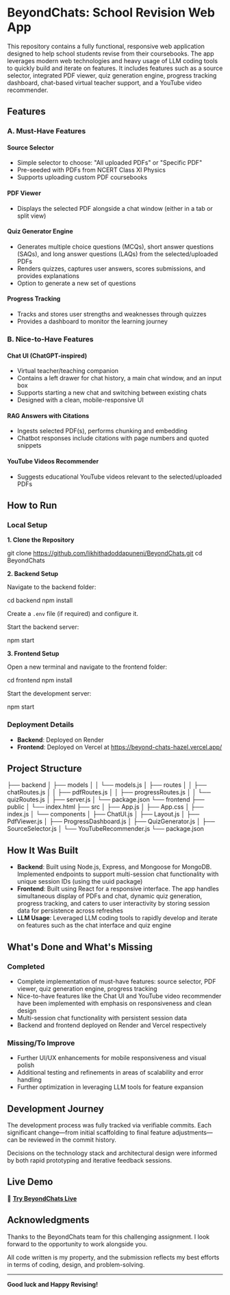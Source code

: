 # BeyondChats: School Revision Web App

This repository contains a fully functional, responsive web application designed to help school students revise from their coursebooks. The app leverages modern web technologies and heavy usage of LLM coding tools to quickly build and iterate on features. It includes features such as a source selector, integrated PDF viewer, quiz generation engine, progress tracking dashboard, chat-based virtual teacher support, and a YouTube video recommender.

## Features

### A. Must-Have Features

#### Source Selector
- Simple selector to choose: "All uploaded PDFs" or "Specific PDF"
- Pre-seeded with PDFs from NCERT Class XI Physics
- Supports uploading custom PDF coursebooks

#### PDF Viewer
- Displays the selected PDF alongside a chat window (either in a tab or split view)

#### Quiz Generator Engine
- Generates multiple choice questions (MCQs), short answer questions (SAQs), and long answer questions (LAQs) from the selected/uploaded PDFs
- Renders quizzes, captures user answers, scores submissions, and provides explanations
- Option to generate a new set of questions

#### Progress Tracking
- Tracks and stores user strengths and weaknesses through quizzes
- Provides a dashboard to monitor the learning journey

### B. Nice-to-Have Features

#### Chat UI (ChatGPT-inspired)
- Virtual teacher/teaching companion
- Contains a left drawer for chat history, a main chat window, and an input box
- Supports starting a new chat and switching between existing chats
- Designed with a clean, mobile-responsive UI

#### RAG Answers with Citations
- Ingests selected PDF(s), performs chunking and embedding
- Chatbot responses include citations with page numbers and quoted snippets

#### YouTube Videos Recommender
- Suggests educational YouTube videos relevant to the selected/uploaded PDFs

## How to Run

### Local Setup

**1. Clone the Repository**

git clone https://github.com/likhithadoddapuneni/BeyondChats.git
cd BeyondChats

**2. Backend Setup**

Navigate to the backend folder:

cd backend
npm install

Create a `.env` file (if required) and configure it.

Start the backend server:

npm start

**3. Frontend Setup**

Open a new terminal and navigate to the frontend folder:

cd frontend
npm install

Start the development server:

npm start

### Deployment Details

- **Backend**: Deployed on Render
- **Frontend**: Deployed on Vercel at https://beyond-chats-hazel.vercel.app/

## Project Structure

├── backend
│   ├── models
│   │   └── models.js
│   ├── routes
│   │   ├── chatRoutes.js
│   │   ├── pdfRoutes.js
│   │   ├── progressRoutes.js
│   │   └── quizRoutes.js
│   ├── server.js
│   └── package.json
└── frontend
    ├── public
    │   └── index.html
    ├── src
    │   ├── App.js
    │   ├── App.css
    │   ├── index.js
    │   └── components
    │       ├── ChatUI.js
    │       ├── Layout.js
    │       ├── PdfViewer.js
    │       ├── ProgressDashboard.js
    │       ├── QuizGenerator.js
    │       ├── SourceSelector.js
    │       └── YouTubeRecommender.js
    └── package.json

## How It Was Built

- **Backend**: Built using Node.js, Express, and Mongoose for MongoDB. Implemented endpoints to support multi-session chat functionality with unique session IDs (using the uuid package)
- **Frontend**: Built using React for a responsive interface. The app handles simultaneous display of PDFs and chat, dynamic quiz generation, progress tracking, and caters to user interactivity by storing session data for persistence across refreshes
- **LLM Usage**: Leveraged LLM coding tools to rapidly develop and iterate on features such as the chat interface and quiz engine

## What's Done and What's Missing

### Completed
- Complete implementation of must-have features: source selector, PDF viewer, quiz generation engine, progress tracking
- Nice-to-have features like the Chat UI and YouTube video recommender have been implemented with emphasis on responsiveness and clean design
- Multi-session chat functionality with persistent session data
- Backend and frontend deployed on Render and Vercel respectively

### Missing/To Improve
- Further UI/UX enhancements for mobile responsiveness and visual polish
- Additional testing and refinements in areas of scalability and error handling
- Further optimization in leveraging LLM tools for feature expansion

## Development Journey

The development process was fully tracked via verifiable commits. Each significant change—from initial scaffolding to final feature adjustments—can be reviewed in the commit history.

Decisions on the technology stack and architectural design were informed by both rapid prototyping and iterative feedback sessions.

## Live Demo

🚀 **[Try BeyondChats Live](https://beyond-chats-hazel.vercel.app/)**

## Acknowledgments

Thanks to the BeyondChats team for this challenging assignment. I look forward to the opportunity to work alongside you.

All code written is my property, and the submission reflects my best efforts in terms of coding, design, and problem-solving.

---

**Good luck and Happy Revising!**
